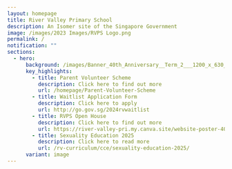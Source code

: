 ```yaml
---
layout: homepage
title: River Valley Primary School
description: An Isomer site of the Singapore Government
image: /images/2023 Images/RVPS Logo.png
permalink: /
notification: ""
sections:
  - hero:
      background: /images/Banner_40th_Anniversary__Term_2___1200_x_630_px_.png
      key_highlights:
        - title: Parent Volunteer Scheme
          description: Click here to find out more
          url: /homepage/Parent-Volunteer-Scheme
        - title: Waitlist Application Form
          description: Click here to apply
          url: http://go.gov.sg/2024rvwaitlist
        - title: RVPS Open House
          description: Click here to find out more
          url: https://river-valley-pri.my.canva.site/website-poster-40th-anniversary-term-2
        - title: Sexuality Education 2025
          description: Click here to read more
          url: /rv-curriculum/cce/sexuality-education-2025/
      variant: image
---
```

